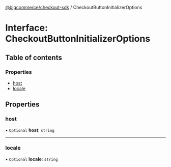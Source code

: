 [@bigcommerce/checkout-sdk](../README.md) / CheckoutButtonInitializerOptions

# Interface: CheckoutButtonInitializerOptions

## Table of contents

### Properties

- [host](CheckoutButtonInitializerOptions.md#host)
- [locale](CheckoutButtonInitializerOptions.md#locale)

## Properties

### host

• `Optional` **host**: `string`

___

### locale

• `Optional` **locale**: `string`
